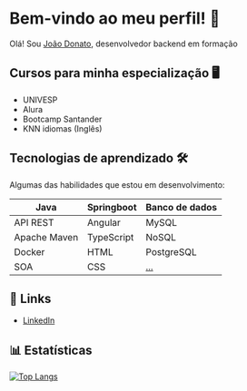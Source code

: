 # Bem-vindo ao meu perfil! 👋

Olá! Sou [João Donato](https://joaodonatodev.com/index.html), desenvolvedor backend em formação

## Cursos para minha especialização 🖥️
- UNIVESP
- Alura
- Bootcamp Santander
- KNN idiomas (Inglês)


## Tecnologias de aprendizado 🛠️

Algumas das habilidades que estou em desenvolvimento:

| Java        | Springboot   | Banco de dados | 
| ----------  | -----------  |  -----------   |
| API REST    | Angular      | MySQL          |
| Apache Maven| TypeScript   | NoSQL          |
| Docker      | HTML         | PostgreSQL     |
| SOA         | CSS          | [...](https://roadmap.sh/backend)|


## 🔗 Links

- [LinkedIn](https://www.linkedin.com/in/joaodonatodev/)

## 📊 Estatísticas

[![Top Langs](https://github-readme-stats.vercel.app/api/top-langs/?username=DonatoJoao&theme=radical)](https://github.com/DonatoJoao)
